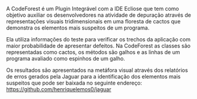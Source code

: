 A CodeForest é um Plugin Integrável com a IDE Ecliose que tem como objetivo auxiliar os desenvolvedores na atividade de depuração através de representações visuais tridimensionais em uma floresta de cactos que demonstra os elementos mais suspeitos de um programa.

Ela utiliza informações do teste para verificar os trechos da aplicação com maior probabilidade de apresentar defeitos. Na CodeForest as classes são representadas como cactos, os métodos são galhos e as linhas de um programa avaliado como espinhos de um galho.

Os resultados são apresentados na metáfora visual através dos relatórios de erros gerados pela Jaguar para a identificação dos elementos mais suspeitos que pode ser baixada no seguinte endereço: https://github.com/henriquelemos0/jaguar